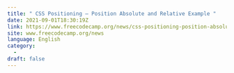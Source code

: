 ```yaml
---
title: " CSS Positioning – Position Absolute and Relative Example "
date: 2021-09-01T18:30:19Z
link: https://www.freecodecamp.org/news/css-positioning-position-absolute-and-relative/?utm_medium=RSS&utm_source=news.12bit.vn
site: www.freecodecamp.org/news
language: English
category:
  -   
draft: false
---
```


